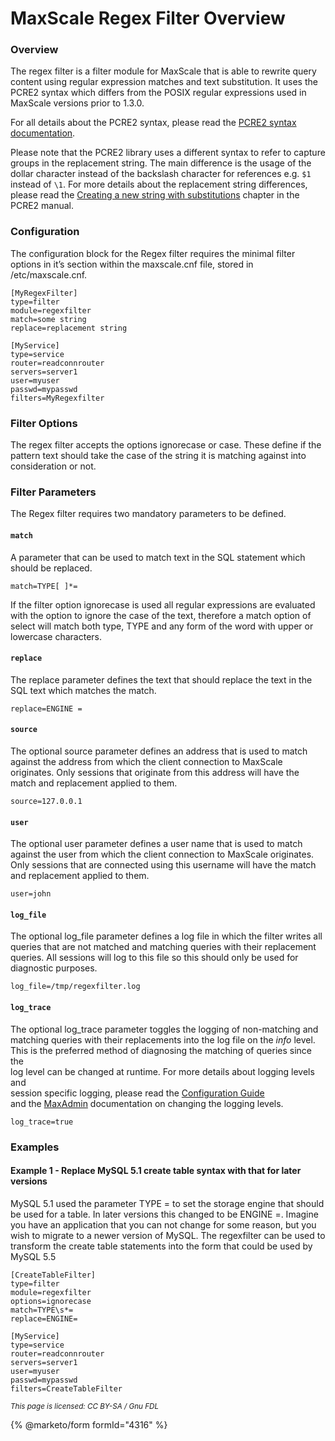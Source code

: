 # MaxScale Regex Filter Overview

### Overview

The regex filter is a filter module for MaxScale that is able to rewrite query content using regular expression matches and text substitution. It uses the PCRE2 syntax which differs from the POSIX regular expressions used in MaxScale versions prior to 1.3.0.

For all details about the PCRE2 syntax, please read the [PCRE2 syntax documentation](https://www.pcre.org/current/doc/html/pcre2syntax.html).

Please note that the PCRE2 library uses a different syntax to refer to capture groups in the replacement string. The main difference is the usage of the dollar character instead of the backslash character for references e.g. `$1` instead of `\1`. For more details about the replacement string differences, please read the [Creating a new string with substitutions](https://www.pcre.org/current/doc/html/pcre2api.html#SEC34) chapter in the PCRE2 manual.

### Configuration

The configuration block for the Regex filter requires the minimal filter options in it’s section within the maxscale.cnf file, stored in /etc/maxscale.cnf.

```
[MyRegexFilter]
type=filter
module=regexfilter
match=some string
replace=replacement string

[MyService]
type=service
router=readconnrouter
servers=server1
user=myuser
passwd=mypasswd
filters=MyRegexfilter
```

### Filter Options

The regex filter accepts the options ignorecase or case. These define if the pattern text should take the case of the string it is matching against into consideration or not.

### Filter Parameters

The Regex filter requires two mandatory parameters to be defined.

#### `match`

A parameter that can be used to match text in the SQL statement which should be replaced.

```
match=TYPE[ ]*=
```

If the filter option ignorecase is used all regular expressions are evaluated with the option to ignore the case of the text, therefore a match option of select will match both type, TYPE and any form of the word with upper or lowercase characters.

#### `replace`

The replace parameter defines the text that should replace the text in the SQL text which matches the match.

```
replace=ENGINE =
```

#### `source`

The optional source parameter defines an address that is used to match against the address from which the client connection to MaxScale originates. Only sessions that originate from this address will have the match and replacement applied to them.

```
source=127.0.0.1
```

#### `user`

The optional user parameter defines a user name that is used to match against the user from which the client connection to MaxScale originates. Only sessions that are connected using this username will have the match and replacement applied to them.

```
user=john
```

#### `log_file`

The optional log\_file parameter defines a log file in which the filter writes all queries that are not matched and matching queries with their replacement queries. All sessions will log to this file so this should only be used for diagnostic purposes.

```
log_file=/tmp/regexfilter.log
```

#### `log_trace`

The optional log\_trace parameter toggles the logging of non-matching and\
matching queries with their replacements into the log file on the _info_ level.\
This is the preferred method of diagnosing the matching of queries since the\
log level can be changed at runtime. For more details about logging levels and\
session specific logging, please read the [Configuration Guide](../maxscale-14-getting-started/maxscale-configuration-usage-scenarios.md#global-settings)\
and the [MaxAdmin](../maxscale-14-reference/maxadmin.md#change-maxscale-logging-options) documentation on changing the logging levels.

```
log_trace=true
```

### Examples

#### Example 1 - Replace MySQL 5.1 create table syntax with that for later versions

MySQL 5.1 used the parameter TYPE = to set the storage engine that should be used for a table. In later versions this changed to be ENGINE =. Imagine you have an application that you can not change for some reason, but you wish to migrate to a newer version of MySQL. The regexfilter can be used to transform the create table statements into the form that could be used by MySQL 5.5

```
[CreateTableFilter]
type=filter
module=regexfilter
options=ignorecase
match=TYPE\s*=
replace=ENGINE=

[MyService]
type=service
router=readconnrouter
servers=server1
user=myuser
passwd=mypasswd
filters=CreateTableFilter
```

<sub>_This page is licensed: CC BY-SA / Gnu FDL_</sub>

{% @marketo/form formId="4316" %}
